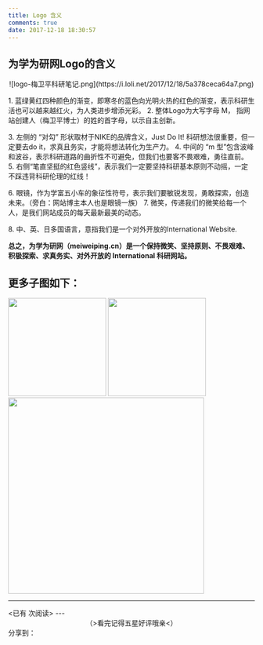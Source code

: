 ```yaml
---
title: Logo 含义
comments: true
date: 2017-12-18 18:30:57
---
```


## 为学为研网Logo的含义 ##

<center>
![logo-梅卫平科研笔记.png](https://i.loli.net/2017/12/18/5a378ceca64a7.png)
</center>




1\. 蓝绿黄红四种颜色的渐变，即寒冬的蓝色向光明火热的红色的渐变，表示科研生活也可以越来越红火，为人类进步增添光彩。
2\. 整体Logo为大写字母 M， 指网站创建人（梅卫平博士）的姓的首字母，以示自主创新。


3\. 左侧的 “对勾” 形状取材于NIKE的品牌含义，Just Do It! 科研想法很重要，但一定要去do it，求真且务实，才能将想法转化为生产力。
4\. 中间的 “m 型”包含波峰和波谷，表示科研道路的曲折性不可避免，但我们也要客不畏艰难，勇往直前。
5\. 右侧“笔直坚挺的红色竖线”，表示我们一定要坚持科研基本原则不动摇，一定不踩违背科研伦理的红线！


6\. 眼镜，作为学富五小车的象征性符号，表示我们要敏锐发现，勇敢探索，创造未来。（旁白：网站博主本人也是眼镜一族）
7\. 微笑，传递我们的微笑给每一个人，是我们网站成员的每天最新最美的动态。


8\. 中、英、日多国语言，意指我们是一个对外开放的International Website.


**总之，为学为研网（meiweiping.cn）是一个保持微笑、坚持原则、不畏艰难、积极探索、求真务实、对外开放的 International 科研网站。**


## 更多子图如下： ##

<img src="https://i.loli.net/2017/12/14/5a3245e85b95c.jpg" width=200px>

<img src="https://i.loli.net/2017/12/14/5a3241b535435.png" width=200px>

<br>
<img src="https://i.loli.net/2017/12/18/5a378b7a07cff.jpg" width=400px>

---

<span id="busuanzi_container_page_pv">
<已有 <span id="busuanzi_value_page_pv"></span> 次阅读>
</span>
---

<!-- 添加 五星投票插件 https://reuixiy.github.io/technology/computer/computer-aided-art/2017/06/09/hexo-next-optimization.html#wpac-rating -->
<div class="wp_rating">
<center>
（>看完记得五星好评哦亲<）</center>
<center><div id="wpac-rating"></div></center>
</div>
<script type="text/javascript">
wpac_init = window.wpac_init || [];
wpac_init.push({widget: 'Rating', id: 8679});
(function() {
    if ('WIDGETPACK_LOADED' in window) return;
    WIDGETPACK_LOADED = true;
    var mc = document.createElement('script');
    mc.type = 'text/javascript';
    mc.async = true;
    mc.src = 'https://embed.widgetpack.com/widget.js';
    var s = document.getElementsByTagName('script')[0]; s.parentNode.insertBefore(mc, s.nextSibling);
})();
</script>
<!-- 五星投票插件 代码结束 -->

<!-- JiaThis Button BEGIN -->
<div class="jiathis_style_24x24"><span class="jiathis_txt">分享到：</span>
     <a class="jiathis_button_weixin"></a><a class="jiathis_button_cqq"></a><a class="jiathis_button_tsina"></a><a class="jiathis_button_fb"></a><a class="jiathis_button_twitter"></a><a class="jiathis_button_googleplus"></a><a href="http://www.jiathis.com/share?uid=2128285" class="jiathis jiathis_txt jiathis_separator jtico jtico_jiathis" target="_blank"></a><a class="jiathis_counter_style"></a>
</div></div>
    <script type="text/javascript" >
       var jiathis_config={
	          data_track_clickback:true,
	          summary:"",
	          shortUrl:false,
	          hideMore:false
                         }
                 </script>
          <script type="text/javascript" src="http://v3.jiathis.com/code/jia.js?uid=2128285" charset="utf-8"></script>

 <!-- JiaThis Button END -->


